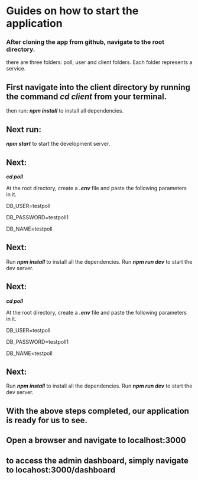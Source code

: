 # Guides on how to start the application

### After cloning the app from github, navigate to the root directory.
there are three folders: poll, user and client folders. Each folder represents a service.

## First navigate into the client directory by running the command *__cd client__* from your terminal.
then run:
*__npm install__* to install all dependencies.
## Next run: 
*__npm start__* to start the development server.

## Next:
*__cd poll__*

At the root directory, create a *__.env__* file and paste the following parameters in it.

DB_USER=testpoll

DB_PASSWORD=testpoll1

DB_NAME=testpoll

## Next:
Run *__npm install__* to install all the dependencies.
Run *__npm run dev__* to start the dev server.


## Next:
*__cd poll__*

At the root directory, create a *__.env__* file and paste the following parameters in it.

DB_USER=testpoll

DB_PASSWORD=testpoll1

DB_NAME=testpoll

## Next:
Run *__npm install__* to install all the dependencies.
Run *__npm run dev__* to start the dev server.

## With the above steps completed, our application is ready for us to see.

## Open a browser and navigate to localhost:3000

## to access the admin dashboard, simply navigate to locahost:3000/dashboard